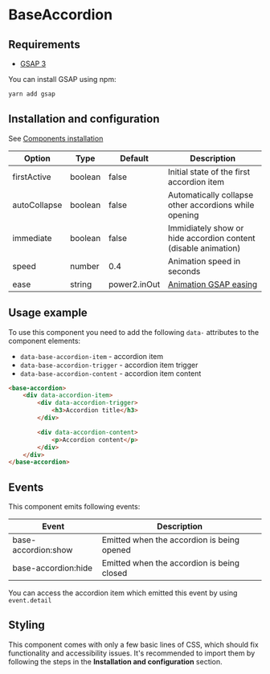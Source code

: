 # BaseAccordion

## Requirements
- [GSAP 3](https://www.npmjs.com/package/gsap)

You can install GSAP using npm:
```bash
yarn add gsap
```

## Installation and configuration

See [Components installation](/docs/components_installation.md)

|	Option			|	Type		|	Default			|	Description														|
|	---				|	---			|	---				|	---																|
|	firstActive		|	boolean		|	false			|	Initial state of the first accordion item						|
|	autoCollapse	|	boolean		|	false			|	Automatically collapse other accordions while opening			|
|	immediate		|	boolean		|	false			|	Immidiately show or hide accordion content (disable animation)	|
|	speed			|	number		|	0.4				|	Animation speed in seconds										|
|	ease			|	string		|	power2.inOut	|	[Animation GSAP easing](https://greensock.com/docs/v3/Eases)	|

## Usage example

To use this component you need to add the following `data-` attributes to the component elements:

- `data-base-accordion-item` - accordion item
- `data-base-accordion-trigger` - accordion item trigger
- `data-base-accordion-content` - accordion item content

```html
<base-accordion>
	<div data-accordion-item>
		<div data-accordion-trigger>
			<h3>Accordion title</h3>
		</div>

		<div data-accordion-content>
			<p>Accordion content</p>
		</div>
	</div>
</base-accordion>
```

## Events

This component emits following events:

|	Event				|	Description									|
|	---					|	---											|
|	base-accordion:show	|	Emitted when the accordion is being opened	|
|	base-accordion:hide	|	Emitted when the accordion is being closed	|

You can access the accordion item which emitted this event by using `event.detail`

## Styling

This component comes with only a few basic lines of CSS, which should fix functionality and accessibility issues. It's recommended to import them by following the steps in the **Installation and configuration** section. 
